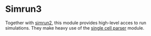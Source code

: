 # Simrun3

Together with [simrun2](../simrun2/), this module provides high-level acces to run simulations. They make heavy use of the [single cell parser](../single_cell_parser/) module.